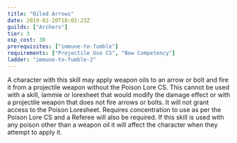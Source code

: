 ```yaml
---
title: "Oiled Arrows"
date: 2019-02-20T18:02:23Z
guilds: ["Archers"]
tier: 3
osp_cost: 30
prerequisites: ["immune-to-fumble"]
requirements: ["Projectile Use CS", "Bow Competency"]
ladder: "immune-to-fumble-2"
---
```

A character with this skill may apply weapon oils to an arrow or bolt and fire it from a projectile weapon without the Poison Lore CS. This cannot be used with a skill, lammie or loresheet that would modify the damage effect or with a projectile weapon that does not fire arrows or bolts. It will not grant access to the Poison Loresheet. Requires concentration to use as per the Poison Lore CS and a Referee will also be required. If this skill is used with any poison other than a weapon oil it will affect the character when they attempt to apply it.